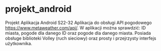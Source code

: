 # projekt_android
Projekt Aplikacja Android S22-32
Aplikacja do obsługi API pogodowego https://www.metaweather.com/api/. W aplikacji można sprawdzić: ID miasta, pogode dla danego ID oraz pogode dla danego miasta.
Posiada obsługe biblioteki Volley (ruch sieciowy) oraz prosty i przejrzysty interfejs użytkownika.
